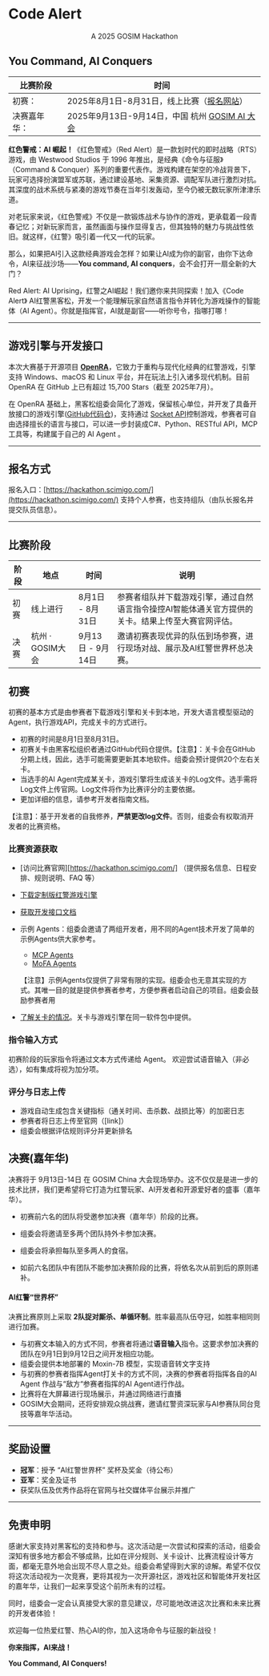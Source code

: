 # Code Alert

<center>A 2025 GOSIM Hackathon</center>

## You Command, AI Conquers



| 比赛阶段     | 时间                                                         |
| ------------ | ------------------------------------------------------------ |
| 初赛：       | 2025年8月1日-8月31日，线上比赛（[报名网站](https://hackathon.scimigo.com/)） |
| 决赛嘉年华： | 2025年9月13日-9月14日，中国 杭州 [GOSIM AI 大会](https://hangzhou2025.gosim.org) |

**红色警戒：AI 崛起！**《红色警戒》（Red Alert）是一款划时代的即时战略（RTS）游戏，由 Westwood Studios 于 1996 年推出，是经典《命令与征服》（Command & Conquer）系列的重要代表作。游戏构建在架空的冷战背景下，玩家可选择扮演盟军或苏联，通过建设基地、采集资源、调配军队进行激烈对抗。其深度的战术系统与紧凑的游戏节奏在当年引发轰动，至今仍被无数玩家所津津乐道。

对老玩家来说，《红色警戒》不仅是一款锻炼战术与协作的游戏，更承载着一段青春记忆；对新玩家而言，虽然画面与操作显得复古，但其独特的魅力与挑战性依旧。就这样，《红警》吸引着一代又一代的玩家。

那么，如果把AI引入这款经典游戏会怎样？如果让AI成为你的副官，由你下达命令，AI来征战沙场——**You command, AI conquers**，会不会打开一扇全新的大门？

Red Alert: AI Uprising，红警之AI崛起！我们邀你来共同探索！加入《Code Alert》 AI红警黑客松，开发一个能理解玩家自然语言指令并转化为游戏操作的智能体（AI Agent）。你就是指挥官，AI就是副官——听你号令，指哪打哪！

------

## 游戏引擎与开发接口

本次大赛基于开源项目 **[OpenRA](link)**，它致力于重构与现代化经典的红警游戏，引擎支持 Windows、macOS 和 Linux 平台，并在玩法上引入诸多现代机制。目前 OpenRA 在 GitHub 上已有超过 15,700 Stars（截至 2025年7月）。

在 OpenRA 基础上，黑客松组委会简化了游戏，保留核心单位，并开发了具备开放接口的游戏引擎([GitHub代码仓](https://github.com/OpenCodeAlert/Hackathon2025))，支持通过 [Socket API](https://github.com/OpenCodeAlert/Hackathon2025/blob/main/APIs/socket-apis.md)控制游戏，参赛者可自由选择擅长的语言与接口，可以进一步封装成C#、Python、RESTful API，MCP 工具等，构建属于自己的 AI Agent 。

------

## 报名方式

报名入口：[https://hackathon.scimigo.com/](https://hackathon.scimigo.com/)
支持个人参赛，也支持组队（由队长报名并提交队员信息）。

------

## 比赛阶段

| 阶段 | 地点             | 时间              | 说明                                                         |
| ---- | ---------------- | ----------------- | ------------------------------------------------------------ |
| 初赛 | 线上进行         | 8月1日 - 8月31日  | 参赛者组队并下载游戏引擎，通过自然语言指令操控AI智能体通关官方提供的关卡。结果上传至大赛官网评估。 |
| 决赛 | 杭州 · GOSIM大会 | 9月13日 - 9月14日 | 邀请初赛表现优异的队伍到场参赛，进行现场对战、展示及AI红警世界杯总决赛。 |

## 初赛

初赛的基本方式是由参赛者下载游戏引擎和关卡到本地，开发大语言模型驱动的Agent，执行游戏API，完成关卡的方式进行。

- 初赛的时间是8月1日至8月31日。
- 初赛关卡由黑客松组织者通过GitHub代码仓提供。【注意】：关卡会在GitHub分期上线，因此，选手可能需要更新其本地软件。组委会预计提供20个左右关卡。
- 当选手的AI Agent完成某关卡，游戏引擎将生成该关卡的Log文件。选手需将Log文件上传官网。Log文件将作为比赛评分的主要依据。
- 更加详细的信息，请参考开发者指南文档。


【注意】：基于开发者的自我修养，**严禁更改log文件**。否则，组委会有权取消开发者的比赛资格。

### 比赛资源获取

- [访问比赛官网][https://hackathon.scimigo.com/] （提供报名信息、日程安排、规则说明、FAQ 等）

- [下载定制版红警游戏引擎]()

- [获取开发接口文档](https://github.com/OpenCodeAlert/Hackathon2025/guideline.md)

- 示例 Agents：组委会邀请了两组开发者，用不同的Agent技术开发了简单的示例Agents供大家参考。

  - [MCP Agents](https://github.com/OpenCodeAlert/Hackathon2025/tree/main/examples/mcp)
  - [MoFA Agents](https://github.com/OpenCodeAlert/Hackathon2025/tree/main/examples/mofa)


  【注意】示例Agents仅提供了非常有限的实现。组委会也无意其实现的方式。其唯一目的就是提供参赛者参考，方便参赛者启动自己的项目。组委会鼓励参赛者用

-  [了解关卡的情况](missions/README.md)。关卡与游戏引擎在同一软件包中提供。

### 指令输入方式

初赛阶段的玩家指令将通过文本方式传递给 Agent。
欢迎尝试语音输入（非必选），如有集成将视为加分项。

### 评分与日志上传

- 游戏自动生成包含关键指标（通关时间、击杀数、战损比等）的加密日志
- 参赛者将日志上传至官网（[link]）
- 组委会根据评估规则评分并更新排名

## 决赛(嘉年华)

决赛将于 9月13日-14日 在 GOSIM China 大会现场举办。这不仅仅是是进一步的技术比拼，我们更希望将它打造为红警玩家、AI开发者和开源爱好者的盛事（嘉年华）。

- 初赛前六名的团队将受邀参加决赛（嘉年华）阶段的比赛。

- 组委会将邀请至多两个团队持外卡参加决赛。

- 组委会将承担每队至多两人的食宿。

- 如前六名团队中有团队不能参加决赛阶段的比赛，将依名次从前到后的原则递补。

  

#### AI红警“世界杯”

决赛比赛原则上采取 **2队捉对厮杀、单循环制**。胜率最高队伍夺冠，如胜率相同则进行加赛。

- 与初赛文本输入的方式不同，参赛者将通过**语音输入**指令。这要求参加决赛的团队在9月1日到9月12日之间开发相应功能。
- 组委会提供本地部署的 Moxin-7B 模型，实现语音转文字支持
- 与初赛的参赛者指挥Agent打关卡的方式不同，决赛的参赛者将指挥各自的AI Agent 作战与“敌方“参赛者指挥的AI Agent进行作战。
- 比赛将在大屏幕进行现场展示，并通过网络进行直播
- GOSIM大会期间，还将安排观众挑战赛，邀请红警资深玩家与AI参赛队同台竞技等嘉年华活动。

------

## 奖励设置

- **冠军**：授予 “AI红警世界杯” 奖杯及奖金（待公布）
- **亚军**：奖金及证书
- 获奖队伍及优秀作品将在官网与社交媒体平台展示并推广

------

## 免责申明

感谢大家支持对黑客松的支持和参与。这次活动是一次尝试和探索的活动，组委会深知有很多地方都会不够成熟，比如在评分规则、关卡设计、比赛流程设计等方面，都毫无意外地会出现不尽人意之处。组委会希望得到大家的谅解。希望不仅仅将这次活动视为一次竞赛，更将其视为一次开源社区，游戏社区和智能体开发社区的嘉年华，让我们一起来享受这个前所未有的过程。

同时，组委会一定会认真接受大家的意见建议，尽可能地改进这次比赛和未来比赛的开发者体验！

欢迎每一位热爱红警、热心AI的你，加入这场命令与征服的新战役！

**你来指挥，AI来战！** 

**You Command, AI Conquers!**
